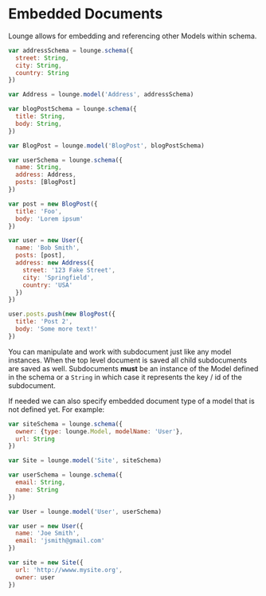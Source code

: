 # Embedded Documents <a id="embedded"></a>

Lounge allows for embedding and referencing other Models within schema.

```js
var addressSchema = lounge.schema({
  street: String,
  city: String,
  country: String
})

var Address = lounge.model('Address', addressSchema)

var blogPostSchema = lounge.schema({
  title: String,
  body: String,
})

var BlogPost = lounge.model('BlogPost', blogPostSchema)

var userSchema = lounge.schema({
  name: String,
  address: Address,
  posts: [BlogPost]
})

var post = new BlogPost({
  title: 'Foo',
  body: 'Lorem ipsum'
})

var user = new User({
  name: 'Bob Smith',
  posts: [post],
  address: new Address({
    street: '123 Fake Street',
    city: 'Springfield',
    country: 'USA'
  })
})

user.posts.push(new BlogPost({
  title: 'Post 2',
  body: 'Some more text!'
})
```

You can manipulate and work with subdocument just like any model instances. When the top level document is saved
all child subdocuments are saved as well. Subdocuments **must** be an instance of the Model defined in the schema or a
`String` in which case it represents the key / id of the subdocument.

If needed we can also specify embedded document type of a model that is not defined yet. For example:

```js
var siteSchema = lounge.schema({
  owner: {type: lounge.Model, modelName: 'User'},
  url: String
})

var Site = lounge.model('Site', siteSchema)

var userSchema = lounge.schema({
  email: String,
  name: String
})

var User = lounge.model('User', userSchema)

var user = new User({
  name: 'Joe Smith',
  email: 'jsmith@gmail.com'
})

var site = new Site({
  url: 'http://wwww.mysite.org',
  owner: user
})
```
